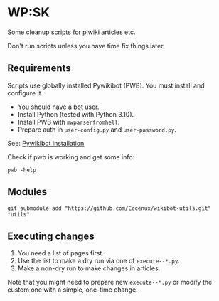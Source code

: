 # WP:SK

Some cleanup scripts for plwiki articles etc.

Don't run scripts unless you have time fix things later.

## Requirements

Scripts use globally installed Pywikibot (PWB). You must install and configure it. 

  - You should have a bot user.
  - Install Python (tested with Python 3.10).
  - Install PWB with `mwparserfromhell`.
  - Prepare auth in `user-config.py` and `user-password.py`.
  
See: [Pywikibot installation](https://doc.wikimedia.org/pywikibot/stable/installation.html).

Check if pwb is working and get some info:
```
pwb -help
```
## Modules

```
git submodule add "https://github.com/Eccenux/wikibot-utils.git" "utils"
```

## Executing changes

1. You need a list of pages first.
2. Use the list to make a dry run via one of `execute--*.py`.
3. Make a non-dry run to make changes in articles.

Note that you might need to prepare new `execute--*.py` or modify the custom one with a simple, one-time change.
